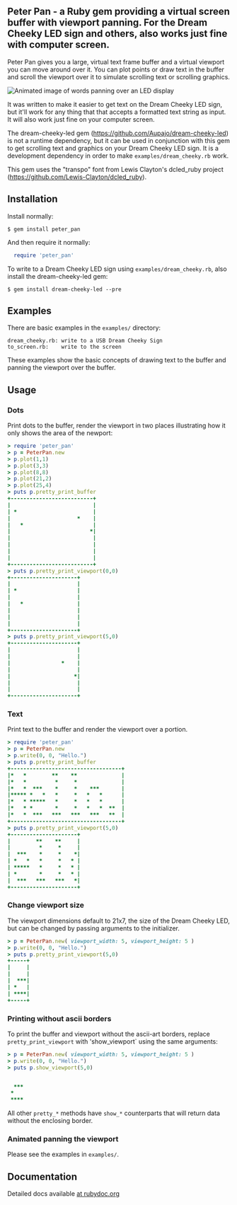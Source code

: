 ## Peter Pan - a Ruby gem providing a virtual screen buffer with viewport panning. For the Dream Cheeky LED sign and others, also works just fine with computer screen.

Peter Pan gives you a large, virtual text frame buffer and a virtual
viewport you can move around over it. You can plot points or draw text in the
buffer and scroll the viewport over it to simulate scrolling text or scrolling
graphics.

![Animated image of words panning over an LED display](https://github.com/xunker/peter_pan/raw/master/panning_text_example.gif)

It was written to make it easier to get text on the Dream Cheeky LED sign, but
it'll work for any thing that that accepts a formatted text string as input. It
will also work just fine on your computer screen.

The dream-cheeky-led gem (https://github.com/Aupajo/dream-cheeky-led) is not
a runtime dependency, but it can be used in conjunction with this gem to get
scrolling text and graphics on your Dream Cheeky LED sign. It is a
development dependency in order to make `examples/dream_cheeky.rb` work.

This gem uses the "transpo" font from Lewis Clayton's dcled_ruby project
(https://github.com/Lewis-Clayton/dcled_ruby).

## Installation

Install normally:

    $ gem install peter_pan

And then require it normally:

```ruby
  require 'peter_pan'
```

To write to a Dream Cheeky LED sign using `examples/dream_cheeky.rb`, also
install the dream-cheeky-led gem:

    $ gem install dream-cheeky-led --pre

## Examples

There are basic examples in the `examples/` directory:

    dream_cheeky.rb: write to a USB Dream Cheeky Sign
    to_screen.rb:    write to the screen

These examples show the basic concepts of drawing text to the buffer and
panning the viewport over the buffer.

## Usage

### Dots

Print dots to the buffer, render the viewport in two places illustrating how
it only shows the area of the newport:

```ruby
> require 'peter_pan'
> p = PeterPan.new
> p.plot(1,1)
> p.plot(3,3)
> p.plot(8,8)
> p.plot(21,2)
> p.plot(25,4)
> puts p.pretty_print_buffer
+--------------------------+
|                          |
| *                        |
|                     *    |
|   *                      |
|                         *|
|                          |
|                          |
|                          |
|                          |
+--------------------------+
> puts p.pretty_print_viewport(0,0)
+---------------------+
|                     |
| *                   |
|                     |
|   *                 |
|                     |
|                     |
|                     |
+---------------------+
> puts p.pretty_print_viewport(5,0)
+---------------------+
|                     |
|                     |
|                *    |
|                     |
|                    *|
|                     |
|                     |
+---------------------+
```

### Text

Print text to the buffer and render the viewport over a portion.

```ruby
> require 'peter_pan'
> p = PeterPan.new
> p.write(0, 0, "Hello.")
> puts p.pretty_print_buffer
+-----------------------------------+
|*   *        **    **              |
|*   *         *     *              |
|*   *  ***    *     *    ***       |
|***** *   *   *     *   *   *      |
|*   * *****   *     *   *   *      |
|*   * *       *     *   *   *  **  |
|*   *  ***   ***   ***   ***   **  |
+-----------------------------------+
> puts p.pretty_print_viewport(5,0)
+---------------------+
|        **    **     |
|         *     *     |
|  ***    *     *    *|
| *   *   *     *   * |
| *****   *     *   * |
| *       *     *   * |
|  ***   ***   ***   *|
+---------------------+
```

### Change viewport size

The viewport dimensions default to 21x7, the size of the Dream Cheeky LED,
but can be changed by passing arguments to the initializer.

```ruby
> p = PeterPan.new( viewport_width: 5, viewport_height: 5 )
> p.write(0, 0, "Hello.")
> puts p.pretty_print_viewport(5,0)
+-----+
|     |
|     |
|  ***|
| *   |
| ****|
+-----+
```

### Printing without ascii borders

To print the buffer and viewport without the ascii-art borders, replace
`pretty_print_viewport`  with 'show_viewport` using the same arguments:

```ruby
> p = PeterPan.new( viewport_width: 5, viewport_height: 5 )
> p.write(0, 0, "Hello.")
> puts p.show_viewport(5,0)


  ***
 *
 ****
```

All other `pretty_*` methods have `show_*` counterparts that will return data
without the enclosing border.

### Animated panning the viewport

Please see the examples in `examples/`.

## Documentation

Detailed docs available [at rubydoc.org](http://rubydoc.org/github/xunker/peter_pan/master/frames)
